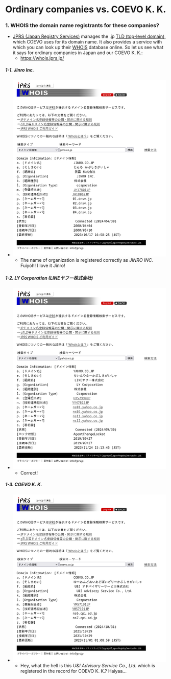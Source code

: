 # Ordinary companies vs. COEVO K. K. 

### 1. WHOIS the domain name registrants for these companies? 
- [JPRS (Japan Registry Services)](https://en.wikipedia.org/wiki/Japan_Registry_Services) manages the .jp [TLD (top-level domain),](https://en.wikipedia.org/wiki/Top-level_domain) which COEVO uses for its domain name.  It also provides a service with which you can look up their [WHOIS](https://en.wikipedia.org/wiki/WHOIS) database online.  So let us see what it says for ordinary companies in Japan and our COEVO K. K.:
  - https://whois.jprs.jp/

##### 1-1. Jinro Inc. 
- ![jinro](jinro.png)
  - The name of organization is registered correctly as *JINRO INC.*  Fuiyoh!  I love it Jinro!  

##### 1-2. LY Corporation (LINEヤフー株式会社) 
- ![ly](ly.png)
  - Correct!  

##### 1-3. COEVO K. K. 
- ![coevo](coevo.png)
  - Hey, what the hell is this *U&I Advisory Service Co., Ltd.* which is registered in the record for COEVO K. K.?  Haiyaa...  
